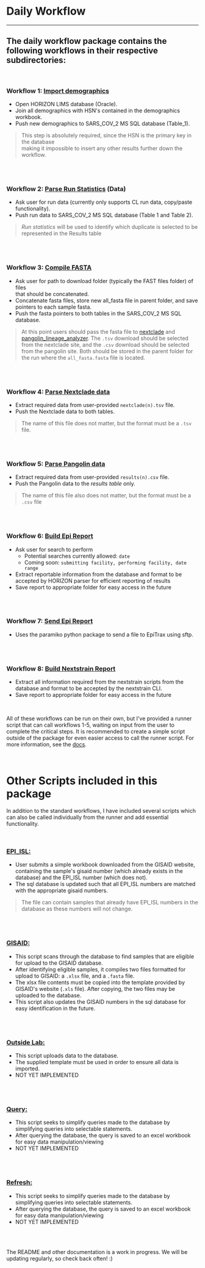 
# Daily Workflow
_______________________________________

## The daily workflow package contains the following workflows in their respective subdirectories:

<br />

### **Workflow 1:** [Import demographics](docs/WF_1_import_demos.md)
 - Open HORIZON LIMS database (Oracle).
 - Join all demographics with HSN's contained in the demographics workbook.
 - Push new demographics to SARS_COV_2 MS SQL database (Table_1).

  > This step is absolutely required, since the HSN is the primary key in the database<br>
  > making it impossible to insert any other results further down the workflow.

<br />
<br />

### **Workflow 2:** [Parse Run Statistics](docs/WF_2_parse_run_data.md) (Data)
 - Ask user for run data (currently only supports CL run data, copy/paste functionality).
 - Push run data to SARS_COV_2 MS SQL database (Table 1 and Table 2).

  > *Run statistics* will be used to identify which duplicate is selected to be represented in the Results table

<br />
<br />

### **Workflow 3:** [Compile FASTA](docs/WF_3_compile_fasta.md)
 - Ask user for path to download folder (typically the FAST files folder) of files<br>that should be concatenated.
 - Concatenate fasta files, store new all_fasta file in parent folder, and save<br>pointers to each sample fasta.
 - Push the fasta pointers to both tables in the SARS_COV_2 MS SQL database.

  > At this point users should pass the fasta file to [nextclade](https://clades.nextstrain.org/) and [pangolin_lineage_analyzer](https://pangolin.cog-uk.io/). The `.tsv` download should be selected from the nextclade site, and the `.csv` download should be selected<br>
  > from the pangolin site.  Both should be stored in the parent folder for the run where the `all_fasta.fasta` file is located.

<br />
<br />

### **Workflow 4:** [Parse Nextclade data](docs/WF_4_parse_nextclade.md)
 - Extract required data from user-provided `nextclade(n).tsv` file.
 - Push the Nextclade data to both tables.

  > The name of this file does not matter, but the format must be a `.tsv` file.  
 
<br />
<br />

### **Workflow 5:** [Parse Pangolin data](docs/WF_5_parse_pangolin.md)
 - Extract required data from user-provided `results(n).csv` file.
 - Push the Pangolin data to the *results table* only.
  
  > The name of this file also does not matter, but the format must be a `.csv` file
  
<br />
<br />

### **Workflow 6:** [Build Epi Report](docs/WF_6_build_epi_report.md)
 - Ask user for search to perform
   - Potential searches currently allowed: `date `
   - Coming soon: `submitting facility, performing facility, date range`
 - Extract reportable information from the database and format to be accepted by HORIZON parser for efficient reporting of results
 - Save report to appropriate folder for easy access in the future

<br />
<br />

### **Workflow 7:** [Send Epi Report](docs/WF_7_send_epi_report.md)
 - Uses the paramiko python package to send a file to EpiTrax using sftp.

<br />
<br />

### **Workflow 8:** [Build Nextstrain Report](docs/WF_8_build_nextstrain_report.md)
 - Extract all information required from the nextstrain scripts from the database and format to be accepted by the nextstrain CLI.
 - Save report to appropriate folder for easy access in the future

<br />

All of these workflows can be run on their own, but I've provided a runner script that can call workflows 1-5, waiting on input from the user to complete the critical steps.  It is recommended to create a simple script outside of the package for even easier access to call the runner script.  For more information, see the [docs](docs/overview.md).

<br />

# Other Scripts included in this package

In addition to the standard workflows, I have included several scripts which can also be called individually from the runner and add essential functionality.

<br />

### **[EPI_ISL:](docs/epi_isl.md)**
  - User submits a simple workbook downloaded from the GISAID website, containing the sample's gisaid number (which already exists in the database) and the EPI_ISL number (which does not).
  - The sql database is updated such that all EPI_ISL numbers are matched with the appropriate gisaid numbers.

  > The file can contain samples that already have EPI_ISL numbers in the database as these numbers will not change.

<br />
<br />

### **[GISAID:](docs/gisaid.md)**
  - This script scans through the database to find samples that are eligible for upload to the GISAID database.
  - After identifying eligible samples, it compiles two files formatted for upload to GISAID: a `.xlsx` file, and a `.fasta` file.
  - The xlsx file contents must be copied into the template provided by GISAID's website (`.xls` file).  After copying, the two files may be uploaded to the database.
  - This script also updates the GISAID numbers in the sql database for easy identification in the future.

<br />
<br />

### **[Outside Lab:](docs/outside_lab.md)**
  - This script uploads data to the database.
  - The supplied template must be used in order to ensure all data is imported.
  - NOT YET IMPLEMENTED

<br />
<br />

### **[Query:](docs/query.md)**
  - This script seeks to simplify queries made to the database by simplifying queries into selectable statements.
  - After querying the database, the query is saved to an excel workbook for easy data manipulation/viewing
  - NOT YET IMPLEMENTED

<br />
<br />

### **[Refresh:](docs/refresh.md)**
  - This script seeks to simplify queries made to the database by simplifying queries into selectable statements.
  - After querying the database, the query is saved to an excel workbook for easy data manipulation/viewing
  - NOT YET IMPLEMENTED

<br />
<br />

The README and other documentation is a work in progress.  We will be updating regularly, so check back often! :)

